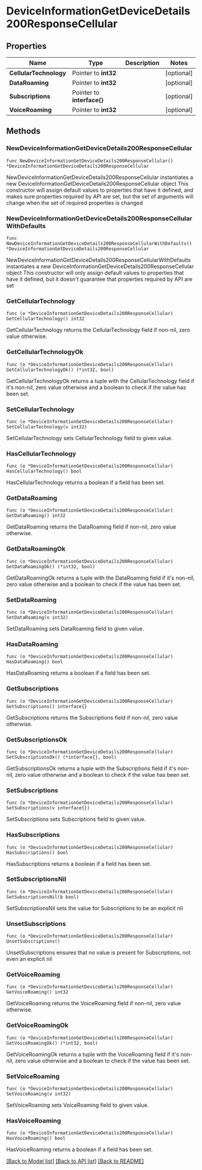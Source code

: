 # DeviceInformationGetDeviceDetails200ResponseCellular

## Properties

Name | Type | Description | Notes
------------ | ------------- | ------------- | -------------
**CellularTechnology** | Pointer to **int32** |  | [optional] 
**DataRoaming** | Pointer to **int32** |  | [optional] 
**Subscriptions** | Pointer to **interface{}** |  | [optional] 
**VoiceRoaming** | Pointer to **int32** |  | [optional] 

## Methods

### NewDeviceInformationGetDeviceDetails200ResponseCellular

`func NewDeviceInformationGetDeviceDetails200ResponseCellular() *DeviceInformationGetDeviceDetails200ResponseCellular`

NewDeviceInformationGetDeviceDetails200ResponseCellular instantiates a new DeviceInformationGetDeviceDetails200ResponseCellular object
This constructor will assign default values to properties that have it defined,
and makes sure properties required by API are set, but the set of arguments
will change when the set of required properties is changed

### NewDeviceInformationGetDeviceDetails200ResponseCellularWithDefaults

`func NewDeviceInformationGetDeviceDetails200ResponseCellularWithDefaults() *DeviceInformationGetDeviceDetails200ResponseCellular`

NewDeviceInformationGetDeviceDetails200ResponseCellularWithDefaults instantiates a new DeviceInformationGetDeviceDetails200ResponseCellular object
This constructor will only assign default values to properties that have it defined,
but it doesn't guarantee that properties required by API are set

### GetCellularTechnology

`func (o *DeviceInformationGetDeviceDetails200ResponseCellular) GetCellularTechnology() int32`

GetCellularTechnology returns the CellularTechnology field if non-nil, zero value otherwise.

### GetCellularTechnologyOk

`func (o *DeviceInformationGetDeviceDetails200ResponseCellular) GetCellularTechnologyOk() (*int32, bool)`

GetCellularTechnologyOk returns a tuple with the CellularTechnology field if it's non-nil, zero value otherwise
and a boolean to check if the value has been set.

### SetCellularTechnology

`func (o *DeviceInformationGetDeviceDetails200ResponseCellular) SetCellularTechnology(v int32)`

SetCellularTechnology sets CellularTechnology field to given value.

### HasCellularTechnology

`func (o *DeviceInformationGetDeviceDetails200ResponseCellular) HasCellularTechnology() bool`

HasCellularTechnology returns a boolean if a field has been set.

### GetDataRoaming

`func (o *DeviceInformationGetDeviceDetails200ResponseCellular) GetDataRoaming() int32`

GetDataRoaming returns the DataRoaming field if non-nil, zero value otherwise.

### GetDataRoamingOk

`func (o *DeviceInformationGetDeviceDetails200ResponseCellular) GetDataRoamingOk() (*int32, bool)`

GetDataRoamingOk returns a tuple with the DataRoaming field if it's non-nil, zero value otherwise
and a boolean to check if the value has been set.

### SetDataRoaming

`func (o *DeviceInformationGetDeviceDetails200ResponseCellular) SetDataRoaming(v int32)`

SetDataRoaming sets DataRoaming field to given value.

### HasDataRoaming

`func (o *DeviceInformationGetDeviceDetails200ResponseCellular) HasDataRoaming() bool`

HasDataRoaming returns a boolean if a field has been set.

### GetSubscriptions

`func (o *DeviceInformationGetDeviceDetails200ResponseCellular) GetSubscriptions() interface{}`

GetSubscriptions returns the Subscriptions field if non-nil, zero value otherwise.

### GetSubscriptionsOk

`func (o *DeviceInformationGetDeviceDetails200ResponseCellular) GetSubscriptionsOk() (*interface{}, bool)`

GetSubscriptionsOk returns a tuple with the Subscriptions field if it's non-nil, zero value otherwise
and a boolean to check if the value has been set.

### SetSubscriptions

`func (o *DeviceInformationGetDeviceDetails200ResponseCellular) SetSubscriptions(v interface{})`

SetSubscriptions sets Subscriptions field to given value.

### HasSubscriptions

`func (o *DeviceInformationGetDeviceDetails200ResponseCellular) HasSubscriptions() bool`

HasSubscriptions returns a boolean if a field has been set.

### SetSubscriptionsNil

`func (o *DeviceInformationGetDeviceDetails200ResponseCellular) SetSubscriptionsNil(b bool)`

 SetSubscriptionsNil sets the value for Subscriptions to be an explicit nil

### UnsetSubscriptions
`func (o *DeviceInformationGetDeviceDetails200ResponseCellular) UnsetSubscriptions()`

UnsetSubscriptions ensures that no value is present for Subscriptions, not even an explicit nil
### GetVoiceRoaming

`func (o *DeviceInformationGetDeviceDetails200ResponseCellular) GetVoiceRoaming() int32`

GetVoiceRoaming returns the VoiceRoaming field if non-nil, zero value otherwise.

### GetVoiceRoamingOk

`func (o *DeviceInformationGetDeviceDetails200ResponseCellular) GetVoiceRoamingOk() (*int32, bool)`

GetVoiceRoamingOk returns a tuple with the VoiceRoaming field if it's non-nil, zero value otherwise
and a boolean to check if the value has been set.

### SetVoiceRoaming

`func (o *DeviceInformationGetDeviceDetails200ResponseCellular) SetVoiceRoaming(v int32)`

SetVoiceRoaming sets VoiceRoaming field to given value.

### HasVoiceRoaming

`func (o *DeviceInformationGetDeviceDetails200ResponseCellular) HasVoiceRoaming() bool`

HasVoiceRoaming returns a boolean if a field has been set.


[[Back to Model list]](../README.md#documentation-for-models) [[Back to API list]](../README.md#documentation-for-api-endpoints) [[Back to README]](../README.md)


